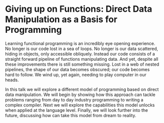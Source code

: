 # Giving up on Functions: Direct Data Manipulation as a Basis for Programming

Learning functional programming is an incredibly eye opening experience. No longer is our code lost in a sea of loops. No longer is our data scattered, hiding in objects, only accessible obliquely. Instead our code consists of a straight forward pipeline of functions manipulating data. And yet, despite all these improvements there is still something missing. Lost in a web of nested pipelines, the shape of our data becomes obscured; our code becomes hard to follow. We wind up, yet again, needing to play computer in our heads.

In this talk we will explore a different model of programming based on direct data manipulation. We will begin by showing how this approach can tackle problems ranging from day to day industry programming to writing a complex compiler. Next we will explore the capabilities this model unlocks when applied at the language level. Finally, we will look further into the future, discussing how can take this model from dream to reality.